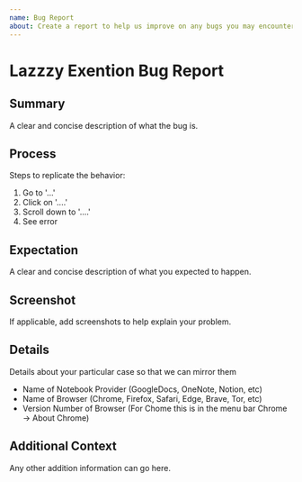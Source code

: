 ```yaml
---
name: Bug Report
about: Create a report to help us improve on any bugs you may encounter
---
```


# Lazzzy Exention Bug Report

## Summary

A clear and concise description of what the bug is.

## Process

Steps to replicate the behavior:

1. Go to '...'
2. Click on '....'
3. Scroll down to '....'
4. See error

## Expectation

A clear and concise description of what you expected to happen.

## Screenshot

If applicable, add screenshots to help explain your problem.

## Details

Details about your particular case so that we can mirror them

- Name of Notebook Provider (GoogleDocs, OneNote, Notion, etc)
- Name of Browser (Chrome, Firefox, Safari, Edge, Brave, Tor, etc)
- Version Number of Browser (For Chome this is in the menu bar Chrome -> About Chrome)

## Additional Context

Any other addition information can go here.
